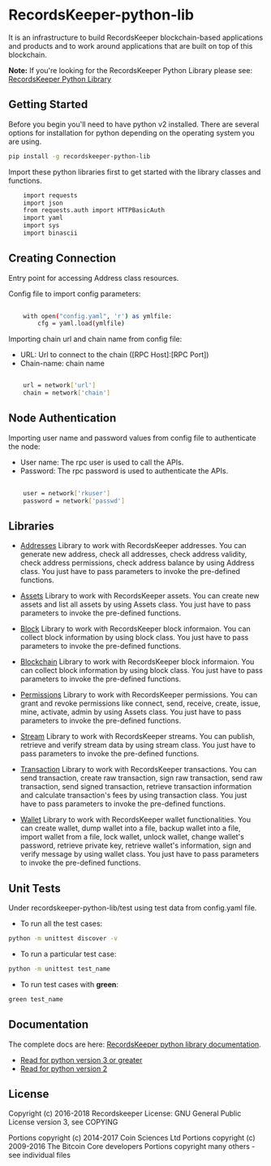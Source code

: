 RecordsKeeper-python-lib 
========================


It is an infrastructure to build RecordsKeeper blockchain-based applications and products and to work around applications that are built on top of this blockchain.

**Note:** If you're looking for the RecordsKeeper Python Library please see: [RecordsKeeper Python Library](https://github.com/RecordsKeeper/recordskeeper-python-sdk/tree/master)


## Getting Started

Before you begin you'll need to have python v2 installed. There are several options for installation for python depending on the operating system you are using.


```bash
pip install -g recordskeeper-python-lib
```

Import these python libraries first to get started with the library classes and functions.


```bash
    import requests
    import json
    from requests.auth import HTTPBasicAuth
    import yaml
    import sys
    import binascii
```


Creating Connection
-------------------

Entry point for accessing Address class resources.

Config file to import config parameters:

```bash
    
    with open("config.yaml", 'r') as ymlfile:
        cfg = yaml.load(ymlfile)
```
   
Importing chain url and chain name from config file:

* URL: Url to connect to the chain ([RPC Host]:[RPC Port])
* Chain-name: chain name

```bash

    url = network['url']
    chain = network['chain']

```   

Node Authentication
-------------------

Importing user name and password values from config file to authenticate the node:

* User name: The rpc user is used to call the APIs.
* Password: The rpc password is used to authenticate the APIs.

```bash
    
    user = network['rkuser']
    password = network['passwd']

``` 

## Libraries

- [Addresses](https://github.com/RecordsKeeper/recordskeeper-python-sdk/blob/master/rkpythonlib/address.py) Library to work with RecordsKeeper addresses. You can generate new address, check all addresses, check address validity, check address permissions, check address balance by using Address class. You just have to pass parameters to invoke the pre-defined functions.

- [Assets](https://github.com/RecordsKeeper/recordskeeper-python-sdk/blob/master/rkpythonlib/assets.py) Library to work with RecordsKeeper assets. You can create new assets and list all assets by using Assets class. You just have to pass parameters to invoke the pre-defined functions.

- [Block](https://github.com/RecordsKeeper/recordskeeper-python-sdk/blob/master/rkpythonlib/block.py) Library to work with RecordsKeeper block informaion. You can collect block information by using block class. You just have to pass parameters to invoke the pre-defined functions.

- [Blockchain](https://github.com/RecordsKeeper/recordskeeper-python-sdk/blob/master/rkpythonlib/blockchain.py) Library to work with RecordsKeeper block informaion. You can collect block information by using block class. You just have to pass parameters to invoke the pre-defined functions.

- [Permissions](https://github.com/RecordsKeeper/recordskeeper-python-sdk/blob/master/rkpythonlib/permissions.py) Library to work with RecordsKeeper permissions. You can grant and revoke permissions like connect, send, receive, create, issue, mine, activate, admin by using Assets class. You just have to pass parameters to invoke the pre-defined functions.

- [Stream](https://github.com/RecordsKeeper/recordskeeper-python-sdk/blob/master/rkpythonlib/stream.py) Library to work with RecordsKeeper streams. You can publish, retrieve and verify stream data by using stream class. You just have to pass parameters to invoke the pre-defined functions.

- [Transaction](https://github.com/RecordsKeeper/recordskeeper-python-sdk/blob/master/rkpythonlib/transaction.py) Library to work with RecordsKeeper transactions. You can send transaction, create raw transaction, sign raw transaction, send raw transaction, send signed transaction, retrieve transaction information and calculate transaction's fees by using transaction class. You just have to pass parameters to invoke the pre-defined functions.

- [Wallet](https://github.com/RecordsKeeper/recordskeeper-python-sdk/blob/master/rkpythonlib/wallet.py) Library to work with RecordsKeeper wallet functionalities. You can create wallet, dump wallet into a file, backup wallet into a file, import wallet from a file, lock wallet, unlock wallet, change wallet's password, retrieve private key, retrieve wallet's information, sign and verify message by using wallet class. You just have to pass parameters to invoke the pre-defined functions.


## Unit Tests

Under recordskeeper-python-lib/test using test data from config.yaml file. 

- To run all the test cases:

```bash
python -m unittest discover -v

```

- To run a particular test case:

```bash
python -m unittest test_name

```

- To run test cases with **green**:

```bash
green test_name

```


## Documentation

The complete docs are here: [RecordsKeeper python library documentation](https://github.com/RecordsKeeper/recordskeeper-python-sdk/tree/master/docs).

- [Read for python version 3 or greater](https://github.com/RecordsKeeper/recordskeeper-python-sdk/tree/python-3.0/docs/source)
- [Read for python version 2](https://github.com/RecordsKeeper/recordskeeper-python-sdk/tree/master/docs)


## License

Copyright (c) 2016-2018 Recordskeeper 
License: GNU General Public License version 3, see COPYING

Portions copyright (c) 2014-2017 Coin Sciences Ltd
Portions copyright (c) 2009-2016 The Bitcoin Core developers
Portions copyright many others - see individual files